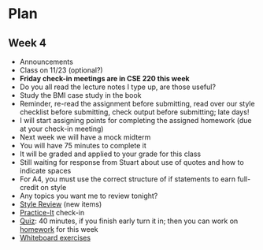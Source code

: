 # Plan
## Week 4

* Announcements
 * Class on 11/23 (optional?)
 * __Friday check-in meetings are in CSE 220 this week__
 * Do you all read the lecture notes I type up, are those useful?
 * Study the BMI case study in the book
 * Reminder, re-read the assignment before submitting, read over our style checklist before submitting, check output before submitting; late days!
 * I will start assigning points for completing the assigned homework (due at your check-in meeting)
 * Next week we will have a mock midterm
  * You will have 75 minutes to complete it
  * It will be graded and applied to your grade for this class
 * Still waiting for response from Stuart about use of quotes and how to indicate spaces
 * For A4, you must use the correct structure of if statements to earn full-credit on style
* Any topics you want me to review tonight?
* [Style Review](../style.md) (new items)
* [Practice-It](http://practiceit.cs.washington.edu/) check-in
* [Quiz](quiz.md): 40 minutes, if you finish early turn it in; then you can work on [homework](homework.md) for this week
* [Whiteboard exercises](exercises.md)
